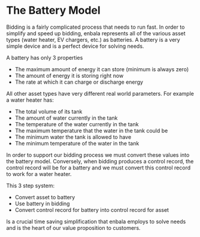 # The Battery Model

Bidding is a fairly complicated process that needs to run fast. In order to simplify and speed up bidding, enbala represents all of the various asset types \(water heater, EV chargers, etc.\) as batteries. A battery is a very simple device and is a perfect device for solving needs.

A battery has only 3 properties

* The maximum amount of energy it can store \(minimum is always zero\)
* The amount of energy it is storing right now
* The rate at which it can charge or discharge energy

All other asset types have very different real world parameters. For example a water heater has:

* The total volume of its tank
* The amount of water currently in the tank
* The temperature of the water currently in the tank
* The maximum temperature that the water in the tank could be
* The minimum water the tank is allowed to have
* The minimum temperature of the water in the tank

In order to support our bidding process we must convert these values into the battery model. Conversely, when bidding produces a control record, the control record will be for a battery and we must convert this control record to work for a water heater.

This 3 step system:

* Convert asset to battery
* Use battery in bidding
* Convert control record for battery into control record for asset

Is a crucial time saving simplification that enbala employs to solve needs and is the heart of our value proposition to customers.

